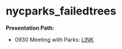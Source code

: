 # nycparks_failedtrees

**Presentation Path:** 
- 0930 Meeting with Parks: <a href='https://docs.google.com/presentation/d/1WlukpRauaTCpUftdTZxPF-Hu2DUJ-5clO8TmXgSMizM/edit#slide=id.gf13da70494_0_0'>LINK</a>
